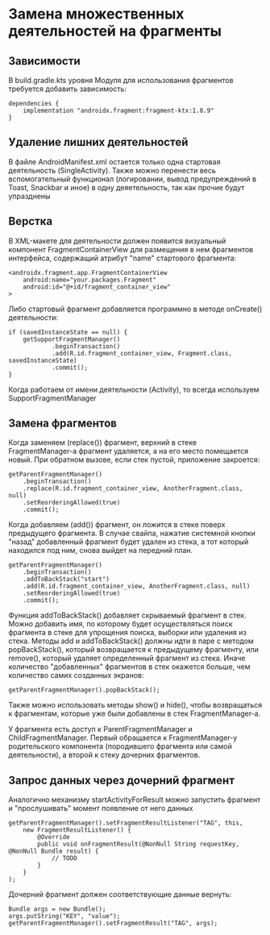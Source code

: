 # Замена множественных деятельностей на фрагменты

## Зависимости
В build.gradle.kts уровня Модуля для использования фрагментов требуется добавить зависимость:
```
dependencies {
    implementation "androidx.fragment:fragment-ktx:1.8.9"
}
```

## Удаление лишних деятельностей
В файле AndroidManifest.xml остается только одна стартовая деятельность (SingleActivity). Также можно перенести весь вспомогательный функционал (логировании, вывод предупреждений в Toast, Snackbar и иное) в одну деяетельность, так как прочие будут упразднены

## Верстка
В XML-макете для деятельности должен появится визуальный компонент FragmentContainerView для размещения в нем фрагментов интерфейса, содержащий атрибут "name" стартового фрагмента:  

```
<androidx.fragment.app.FragmentContainerView
    android:name="your.packages.Fragment"
    android:id="@+id/fragment_container_view"
>
```

Либо стартовый фрагмент добавляется программно в методе onCreate() деятельности:
```
if (savedInstanceState == null) {
    getSupportFragmentManager()
            .beginTransaction()
            .add(R.id.fragment_container_view, Fragment.class, savedInstanceState)
            .commit();
}
```

Когда работаем от имени деятельности (Activity), то всегда используем SupportFragmentManager

## Замена фрагментов
Когда заменяем (replace()) фрагмент, верхний в стеке FragmentManager-а фрагмент удаляется, а на его место помещается новый. При обратном вызове, если стек пустой, приложение закроется:
```
getParentFragmentManager()
    .beginTransaction()
    .replace(R.id.fragment_container_view, AnotherFragment.class, null)
    .setReorderingAllowed(true)
    .commit();
```

Когда добавляем (add()) фрагмент, он ложится в стеке поверх предыдущего фрагмента. В случае свайпа, нажатие системной кнопки "назад" добавленный фрагмент будет удален из стека, а тот который находился под ним, снова выйдет на передний план. 
```
getParentFragmentManager()
    .beginTransaction()
    .addToBackStack("start")
    .add(R.id.fragment_container_view, AnotherFragment.class, null)
    .setReorderingAllowed(true)
    .commit();
```

Функция addToBackStack() добавляет скрываемый фрагмент в стек. Можно добавить имя, по которому будет осуществляться поиск фрагмента в стеке для упрощения поиска, выборки или удаления из стека. Методы add и addToBackStack() должны идти в паре с методом popBackStack(), который возвращается к предыдущему фрагменту, или remove(), который удаляет определенный фрагмент из стека. Иначе количество "добавленных" фрагментов в стек окажется больше, чем количество самих созданных экранов:  
```
getParentFragmentManager().popBackStack();
```

Также можно использовать методы show() и hide(), чтобы возвращаться к фрагментам, которые уже были добавлены в стек FragmentManager-а.

У фрагмента есть доступ к ParentFragmentManager и ChildFragmentManager. Первый обращается к FragmentManager-у родительского компонента (породившего фрагмента или самой деятельности), а второй к стеку дочерних фрагментов.

## Запрос данных через дочерний фрагмент
Аналогично механизму startActivityForResult можно запустить фрагмент и "прослушивать" момент появление от него данных
```
getParentFragmentManager().setFragmentResultListener("TAG", this,
    new FragmentResultListener() {
        @Override
        public void onFragmentResult(@NonNull String requestKey, @NonNull Bundle result) {
            // TODO 
        }
    }
);
```

Дочерний фрагмент должен соответствующие данные вернуть:
```
Bundle args = new Bundle();
args.putString("KEY", "value");
getParentFragmentManager().setFragmentResult("TAG", args);
```
